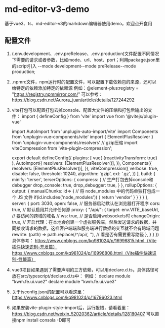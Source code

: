 # md-editor-v3-demo
基于vue3、ts、md-editor-v3的markdown编辑器使用demo，欢迎点开食用


## 配置文件
1. (.env.development、.env.preRelease、.env.production)文件配置不同情况下需要的请求或者参数，比如mode、url、host、port；利用package.json里的script引入 --mode development\--mode preRelease\--mode production;

2. .npmrc文件，npm运行时的配置文件，可以配置下载依赖包的来源，还可以给特定的依赖添加特定的依赖源
    例如：@element-plus:registry = "https://registry.npmmirror.com/"
    可以参考：https://blog.csdn.net/Aurora_juan/article/details/127244292

3. vite打包可以配置打包去掉console、配置大文件的压缩和打包后输出的文件：
    import { defineConfig } from 'vite'
    import vue from '@vitejs/plugin-vue'

    import AutoImport from 'unplugin-auto-import/vite'
    import Components from 'unplugin-vue-components/vite'
    import { ElementPlusResolver } from 'unplugin-vue-components/resolvers'
    // gzip压缩
    import viteCompression from 'vite-plugin-compression';

    export default defineConfig({
        plugins: [
            vue(
                {reactivityTransform: true}
            ),
            AutoImport({
                resolvers: [ElementPlusResolver()],
            }),
            Components({
                resolvers: [ElementPlusResolver()],
            }),
            viteCompression({
                verbose: true,
                disable: false,
                threshold: 10240,
                algorithm: 'gzip',
                ext: '.gz',
            })
        ],
        build: {
            minify: 'terser',
            terserOptions: {
                compress: {
                    // 生产打包去掉console和debugger
                    drop_console: true,
                    drop_debugger: true,
                }
            },
            rollupOptions: {
                output: {
                    manualChunks: id=> {
                        // 将 node_modules 中的代码单独打包成一个 JS 文件
                        if(id.includes('node_modules')) {
                            return 'vendor'
                        }
                    }
                }
            }
        },
        server: {
			port: 3030,
			open: false, // 服务器启动默认在浏览器打开程序
			cors: true, // 默认启用并允许任何源
			proxy: {
				"/api/": {
					target: env.VITE_baseUrl, // 要访问的跨域的域名
					// ws: true, // 是否启用websockets时
					changeOrigin: true, // 开启代理：在本地会创建一个虚拟服务端，然后发送请求的数据，并同接收请求的数据，这样客户端端和服务端进行数据的交互就不会有跨域问题
					rewrite: (path) => path.replace(/^\/api/, ''), // 看是否有需要重写路径
				},
			}
		}
    })
    具体参考：
    https://www.cnblogs.com/kq981024/p/16996815.html（Vite插件快速识别-开发篇）
    https://www.cnblogs.com/kq981024/p/16996808.html（Vite插件快速识别-性能篇）

4. vue3项目如果遇到了需要声明的三方依赖，可以用declare.d.ts，具体路径可放在src/typescript/declare.d.ts中：
    例如：
    declare module "kwm.fe.ui.vue2"
    declare module "kwm.fe.ui.vue3"

5. 关于tsconfig.json的配置可以看这里：https://www.cnblogs.com/kq981024/p/16796023.html

6. 如果安装vite-plugin-style-import后，运行报错，请看着里：
    https://blog.csdn.net/weixin_52020362/article/details/128180407
    可以直接npm install consola -D即可